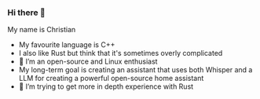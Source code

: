### Hi there 👋
My name is Christian
- My favourite language is C++
- I also like Rust but think that it's sometimes overly complicated
- 🔭 I’m an open-source and Linux enthusiast
- My long-term goal is creating an assistant that uses both Whisper and a LLM for creating a powerful open-source home assistant
- 🌱 I’m trying to get more in depth experience with Rust
<!--
**Chrisimx/Chrisimx** is a ✨ _special_ ✨ repository because its `README.md` (this file) appears on your GitHub profile.

Here are some ideas to get you started:

- 🔭 I’m currently working on ...
- 🌱 I’m currently learning ...
- 👯 I’m looking to collaborate on ...
- 🤔 I’m looking for help with ...
- 💬 Ask me about ...
- 📫 How to reach me: ...
- 😄 Pronouns: ...
- ⚡ Fun fact: ...
-->
